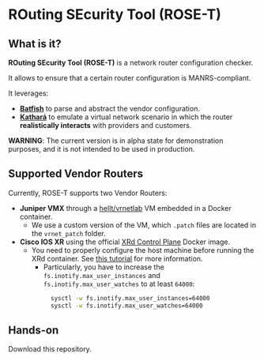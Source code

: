 # ROuting SEcurity Tool (ROSE-T)

## What is it?
**ROuting SEcurity Tool (ROSE-T)** is a network router configuration checker.

It allows to ensure that a certain router configuration is MANRS-compliant.

It leverages:
* __[Batfish](https://github.com/batfish/batfish)__ to parse and abstract the vendor configuration.
* __[Kathará](https://github.com/KatharaFramework/Kathara)__ to emulate a virtual network scenario in which the router **realistically interacts** with providers and customers.

**WARNING**: The current version is in alpha state for demonstration purposes, and it is not intended to be used in production.

## Supported Vendor Routers
Currently, ROSE-T supports two Vendor Routers:
- **Juniper VMX** through a [hellt/vrnetlab](https://github.com/hellt/vrnetlab) VM embedded in a Docker container. 
  - We use a custom version of the VM, which `.patch` files are located in the `vrnet_patch` folder.
- **Cisco IOS XR** using the official [XRd Control Plane](https://software.cisco.com/download/home/286331236/type/280805694) Docker image.
  - You need to properly configure the host machine before running the XRd container. See [this tutorial](https://xrdocs.io/virtual-routing/tutorials/2022-08-22-setting-up-host-environment-to-run-xrd/) for more information.
    - Particularly, you have to increase the `fs.inotify.max_user_instances` and `fs.inotify.max_user_watches` to at least `64000`:
      ```bash
        sysctl -w fs.inotify.max_user_instances=64000
        sysctl -w fs.inotify.max_user_watches=64000
      ```


## Hands-on

Download this repository.

